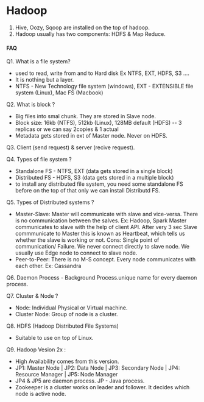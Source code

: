 # Hadoop
1. Hive, Oozy, Sqoop are installed on the top of hadoop.
2. Hadoop usually has two components: HDFS & Map Reduce.

#### FAQ

Q1. What is a file system?
- used to read, write from and to Hard disk Ex NTFS, EXT, HDFS, S3 ....
- It is nothing but a layer.
- NTFS - New Technology file system (windows), EXT - EXTENSIBLE file system (Linux), Mac FS (Macbook)

Q2. What is block ? 
- Big files into smal chunk. They are stored in Slave node.
- Block size: 16kb (NTFS), 512kb (Linux), 128MB default (HDFS) -- 3 replicas or we can say 2copies & 1 actual
- Metadata gets stored in ext of Master node. Never on HDFS.

Q3. Client (send request) & server (recive request).

Q4. Types of file system ?
- Standalone FS - NTFS, EXT (data gets stored in a single block)
- Distributed FS - HDFS, S3 (data gets stored in a multiple block)
- to install any distributed file system, you need some standalone FS before on the top of that only we can install Distributd FS.

Q5. Types of Distributed systems ? 
- Master-Slave: Master will communicate with slave and vice-versa. There is no communication between the salves. Ex: Hadoop, Spark
  Master communicates to slave with the help of client API. After very 3 sec Slave commmunicate to Master this is known as Heartbeat, which tells us whether the slave is working or not.
  Cons: Single point of communication/ Failure. We never connect directly to slave node. We usually use Edge node to connect to slave node.
- Peer-to-Peer: There is no M-S concept. Every node communicates with each other. Ex: Cassandra

Q6. Daemon Process - Background Process.unique name for every daemon process.

Q7. Cluster & Node ? 
- Node: Individual Physical or Virtual machine.
- Cluster Node:  Group of node is a cluster.

Q8. HDFS (Hadoop Distributed File Systems) 
- Suitable to use on top of Linux.

Q9. Hadoop Vesion 2x : 
- High Availability comes from this version.
- JP1:  Master Node | JP2:  Data Node | JP3:  Secondary Node | JP4:  Resource Manager | JP5:  Node Manager
- JP4 & JP5 are daemon process. JP - Java process.
- Zookeeper is a cluster works on leader and follower. It decides which node is active node.
